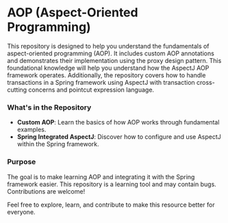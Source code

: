# AOP (Aspect-Oriented Programming)

This repository is designed to help you understand the fundamentals of aspect-oriented programming (AOP). It includes custom AOP annotations and demonstrates their implementation using the proxy design pattern. This foundational knowledge will help you understand how the AspectJ AOP framework operates. Additionally, the repository covers how to handle transactions in a Spring framework using AspectJ with transaction cross-cutting concerns and pointcut expression language.

### What's in the Repository

- **Custom AOP**: Learn the basics of how AOP works through fundamental examples.
- **Spring Integrated AspectJ**: Discover how to configure and use AspectJ within the Spring framework.

### Purpose

The goal is to make learning AOP and integrating it with the Spring framework easier. This repository is a learning tool and may contain bugs. Contributions are welcome!

Feel free to explore, learn, and contribute to make this resource better for everyone.
